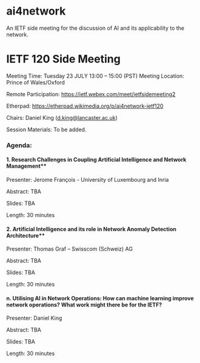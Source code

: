 # ai4network
An IETF side meeting for the discussion of AI and its applicability to the network. 

# IETF 120 Side Meeting
Meeting Time: Tuesday 23 JULY 13:00 – 15:00 (PST)
Meeting Location: Prince of Wales/Oxford

Remote Participation: https://ietf.webex.com/meet/ietfsidemeeting2

Etherpad: https://etherpad.wikimedia.org/p/ai4network-ietf120

Chairs: Daniel King (d.king@lancaster.ac.uk)

Session Materials: To be added.

### Agenda: 

#### 1. Research Challenges in Coupling Artificial Intelligence and Network Management**
Presenter: Jerome  François - University of Luxembourg and Inria 

Abstract: TBA

Slides: TBA

Length: 30 minutes
 
#### 2. Artificial Intelligence and its role in Network Anomaly Detection Architecture**
Presenter: Thomas Graf – Swisscom (Schweiz) AG

Abstract: TBA

Slides: TBA

Length: 30 minutes

#### n. Utilising AI in Network Operations: How can machine learning improve network operations? What work might there be for the IETF?
Presenter: Daniel King

Abstract: TBA

Slides: TBA

Length: 30 minutes
